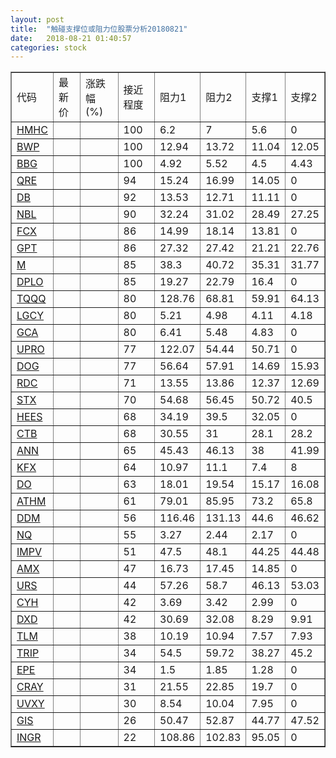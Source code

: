 ```yaml
---
layout: post
title:  "触碰支撑位或阻力位股票分析20180821"
date:   2018-08-21 01:40:57
categories: stock
---
```

<script type="text/javascript">
var stockList = []
stockList.push('gb_hmhc');
stockList.push('gb_bwp');
stockList.push('gb_bbg');
stockList.push('gb_qre');
stockList.push('gb_db');
stockList.push('gb_nbl');
stockList.push('gb_fcx');
stockList.push('gb_gpt');
stockList.push('gb_m');
stockList.push('gb_dplo');
stockList.push('gb_tqqq');
stockList.push('gb_lgcy');
stockList.push('gb_gca');
stockList.push('gb_upro');
stockList.push('gb_dog');
stockList.push('gb_rdc');
stockList.push('gb_stx');
stockList.push('gb_hees');
stockList.push('gb_ctb');
stockList.push('gb_ann');
stockList.push('gb_kfx');
stockList.push('gb_do');
stockList.push('gb_athm');
stockList.push('gb_ddm');
stockList.push('gb_nq');
stockList.push('gb_impv');
stockList.push('gb_amx');
stockList.push('gb_urs');
stockList.push('gb_cyh');
stockList.push('gb_dxd');
stockList.push('gb_tlm');
stockList.push('gb_trip');
stockList.push('gb_epe');
stockList.push('gb_cray');
stockList.push('gb_uvxy');
stockList.push('gb_gis');
stockList.push('gb_ingr');
</script>
<table border="1">
 <tr>
 <td>代码</td>
 <td>最新价</td>
 <td>涨跌幅(%)</td>
 <td>接近程度</td>
 <td>阻力1</td>
 <td>阻力2</td>
 <td>支撑1</td>
 <td>支撑2</td>
</tr>
  <tr id="hmhc" class="red">
  <td><a href="http://stock.finance.sina.com.cn/usstock/quotes/HMHC.html" target="_blank">HMHC</a></td><td></td><td></td><td>100</td><td>6.2</td><td>7</td><td>5.6</td><td>0</td></tr>
  <tr id="bwp" class="green">
  <td><a href="http://stock.finance.sina.com.cn/usstock/quotes/BWP.html" target="_blank">BWP</a></td><td></td><td></td><td>100</td><td>12.94</td><td>13.72</td><td>11.04</td><td>12.05</td></tr>
  <tr id="bbg" class="red">
  <td><a href="http://stock.finance.sina.com.cn/usstock/quotes/BBG.html" target="_blank">BBG</a></td><td></td><td></td><td>100</td><td>4.92</td><td>5.52</td><td>4.5</td><td>4.43</td></tr>
  <tr id="qre" class="red">
  <td><a href="http://stock.finance.sina.com.cn/usstock/quotes/QRE.html" target="_blank">QRE</a></td><td></td><td></td><td>94</td><td>15.24</td><td>16.99</td><td>14.05</td><td>0</td></tr>
  <tr id="db" class="green">
  <td><a href="http://stock.finance.sina.com.cn/usstock/quotes/DB.html" target="_blank">DB</a></td><td></td><td></td><td>92</td><td>13.53</td><td>12.71</td><td>11.11</td><td>0</td></tr>
  <tr id="nbl" class="green">
  <td><a href="http://stock.finance.sina.com.cn/usstock/quotes/NBL.html" target="_blank">NBL</a></td><td></td><td></td><td>90</td><td>32.24</td><td>31.02</td><td>28.49</td><td>27.25</td></tr>
  <tr id="fcx" class="green">
  <td><a href="http://stock.finance.sina.com.cn/usstock/quotes/FCX.html" target="_blank">FCX</a></td><td></td><td></td><td>86</td><td>14.99</td><td>18.14</td><td>13.81</td><td>0</td></tr>
  <tr id="gpt" class="green">
  <td><a href="http://stock.finance.sina.com.cn/usstock/quotes/GPT.html" target="_blank">GPT</a></td><td></td><td></td><td>86</td><td>27.32</td><td>27.42</td><td>21.21</td><td>22.76</td></tr>
  <tr id="m" class="red">
  <td><a href="http://stock.finance.sina.com.cn/usstock/quotes/M.html" target="_blank">M</a></td><td></td><td></td><td>85</td><td>38.3</td><td>40.72</td><td>35.31</td><td>31.77</td></tr>
  <tr id="dplo" class="red">
  <td><a href="http://stock.finance.sina.com.cn/usstock/quotes/DPLO.html" target="_blank">DPLO</a></td><td></td><td></td><td>85</td><td>19.27</td><td>22.79</td><td>16.4</td><td>0</td></tr>
  <tr id="tqqq" class="green">
  <td><a href="http://stock.finance.sina.com.cn/usstock/quotes/TQQQ.html" target="_blank">TQQQ</a></td><td></td><td></td><td>80</td><td>128.76</td><td>68.81</td><td>59.91</td><td>64.13</td></tr>
  <tr id="lgcy" class="red">
  <td><a href="http://stock.finance.sina.com.cn/usstock/quotes/LGCY.html" target="_blank">LGCY</a></td><td></td><td></td><td>80</td><td>5.21</td><td>4.98</td><td>4.11</td><td>4.18</td></tr>
  <tr id="gca" class="green">
  <td><a href="http://stock.finance.sina.com.cn/usstock/quotes/GCA.html" target="_blank">GCA</a></td><td></td><td></td><td>80</td><td>6.41</td><td>5.48</td><td>4.83</td><td>0</td></tr>
  <tr id="upro" class="red">
  <td><a href="http://stock.finance.sina.com.cn/usstock/quotes/UPRO.html" target="_blank">UPRO</a></td><td></td><td></td><td>77</td><td>122.07</td><td>54.44</td><td>50.71</td><td>0</td></tr>
  <tr id="dog" class="red">
  <td><a href="http://stock.finance.sina.com.cn/usstock/quotes/DOG.html" target="_blank">DOG</a></td><td></td><td></td><td>77</td><td>56.64</td><td>57.91</td><td>14.69</td><td>15.93</td></tr>
  <tr id="rdc" class="red">
  <td><a href="http://stock.finance.sina.com.cn/usstock/quotes/RDC.html" target="_blank">RDC</a></td><td></td><td></td><td>71</td><td>13.55</td><td>13.86</td><td>12.37</td><td>12.69</td></tr>
  <tr id="stx" class="red">
  <td><a href="http://stock.finance.sina.com.cn/usstock/quotes/STX.html" target="_blank">STX</a></td><td></td><td></td><td>70</td><td>54.68</td><td>56.45</td><td>50.72</td><td>40.5</td></tr>
  <tr id="hees" class="red">
  <td><a href="http://stock.finance.sina.com.cn/usstock/quotes/HEES.html" target="_blank">HEES</a></td><td></td><td></td><td>68</td><td>34.19</td><td>39.5</td><td>32.05</td><td>0</td></tr>
  <tr id="ctb" class="red">
  <td><a href="http://stock.finance.sina.com.cn/usstock/quotes/CTB.html" target="_blank">CTB</a></td><td></td><td></td><td>68</td><td>30.55</td><td>31</td><td>28.1</td><td>28.2</td></tr>
  <tr id="ann" class="red">
  <td><a href="http://stock.finance.sina.com.cn/usstock/quotes/ANN.html" target="_blank">ANN</a></td><td></td><td></td><td>65</td><td>45.43</td><td>46.13</td><td>38</td><td>41.99</td></tr>
  <tr id="kfx" class="green">
  <td><a href="http://stock.finance.sina.com.cn/usstock/quotes/KFX.html" target="_blank">KFX</a></td><td></td><td></td><td>64</td><td>10.97</td><td>11.1</td><td>7.4</td><td>8</td></tr>
  <tr id="do" class="green">
  <td><a href="http://stock.finance.sina.com.cn/usstock/quotes/DO.html" target="_blank">DO</a></td><td></td><td></td><td>63</td><td>18.01</td><td>19.54</td><td>15.17</td><td>16.08</td></tr>
  <tr id="athm" class="red">
  <td><a href="http://stock.finance.sina.com.cn/usstock/quotes/ATHM.html" target="_blank">ATHM</a></td><td></td><td></td><td>61</td><td>79.01</td><td>85.95</td><td>73.2</td><td>65.8</td></tr>
  <tr id="ddm" class="green">
  <td><a href="http://stock.finance.sina.com.cn/usstock/quotes/DDM.html" target="_blank">DDM</a></td><td></td><td></td><td>56</td><td>116.46</td><td>131.13</td><td>44.6</td><td>46.62</td></tr>
  <tr id="nq" class="green">
  <td><a href="http://stock.finance.sina.com.cn/usstock/quotes/NQ.html" target="_blank">NQ</a></td><td></td><td></td><td>55</td><td>3.27</td><td>2.44</td><td>2.17</td><td>0</td></tr>
  <tr id="impv" class="green">
  <td><a href="http://stock.finance.sina.com.cn/usstock/quotes/IMPV.html" target="_blank">IMPV</a></td><td></td><td></td><td>51</td><td>47.5</td><td>48.1</td><td>44.25</td><td>44.48</td></tr>
  <tr id="amx" class="green">
  <td><a href="http://stock.finance.sina.com.cn/usstock/quotes/AMX.html" target="_blank">AMX</a></td><td></td><td></td><td>47</td><td>16.73</td><td>17.45</td><td>14.85</td><td>0</td></tr>
  <tr id="urs" class="green">
  <td><a href="http://stock.finance.sina.com.cn/usstock/quotes/URS.html" target="_blank">URS</a></td><td></td><td></td><td>44</td><td>57.26</td><td>58.7</td><td>46.13</td><td>53.03</td></tr>
  <tr id="cyh" class="red">
  <td><a href="http://stock.finance.sina.com.cn/usstock/quotes/CYH.html" target="_blank">CYH</a></td><td></td><td></td><td>42</td><td>3.69</td><td>3.42</td><td>2.99</td><td>0</td></tr>
  <tr id="dxd" class="red">
  <td><a href="http://stock.finance.sina.com.cn/usstock/quotes/DXD.html" target="_blank">DXD</a></td><td></td><td></td><td>42</td><td>30.69</td><td>32.08</td><td>8.29</td><td>9.91</td></tr>
  <tr id="tlm" class="green">
  <td><a href="http://stock.finance.sina.com.cn/usstock/quotes/TLM.html" target="_blank">TLM</a></td><td></td><td></td><td>38</td><td>10.19</td><td>10.94</td><td>7.57</td><td>7.93</td></tr>
  <tr id="trip" class="red">
  <td><a href="http://stock.finance.sina.com.cn/usstock/quotes/TRIP.html" target="_blank">TRIP</a></td><td></td><td></td><td>34</td><td>54.5</td><td>59.72</td><td>38.27</td><td>45.2</td></tr>
  <tr id="epe" class="red">
  <td><a href="http://stock.finance.sina.com.cn/usstock/quotes/EPE.html" target="_blank">EPE</a></td><td></td><td></td><td>34</td><td>1.5</td><td>1.85</td><td>1.28</td><td>0</td></tr>
  <tr id="cray" class="red">
  <td><a href="http://stock.finance.sina.com.cn/usstock/quotes/CRAY.html" target="_blank">CRAY</a></td><td></td><td></td><td>31</td><td>21.55</td><td>22.85</td><td>19.7</td><td>0</td></tr>
  <tr id="uvxy" class="red">
  <td><a href="http://stock.finance.sina.com.cn/usstock/quotes/UVXY.html" target="_blank">UVXY</a></td><td></td><td></td><td>30</td><td>8.54</td><td>10.04</td><td>7.95</td><td>0</td></tr>
  <tr id="gis" class="green">
  <td><a href="http://stock.finance.sina.com.cn/usstock/quotes/GIS.html" target="_blank">GIS</a></td><td></td><td></td><td>26</td><td>50.47</td><td>52.87</td><td>44.77</td><td>47.52</td></tr>
  <tr id="ingr" class="red">
  <td><a href="http://stock.finance.sina.com.cn/usstock/quotes/INGR.html" target="_blank">INGR</a></td><td></td><td></td><td>22</td><td>108.86</td><td>102.83</td><td>95.05</td><td>0</td></tr>
</table>
